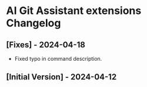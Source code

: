 # AI Git Assistant extensions Changelog

## [Fixes] - 2024-04-18

- Fixed typo in command description.

## [Initial Version] - 2024-04-12
